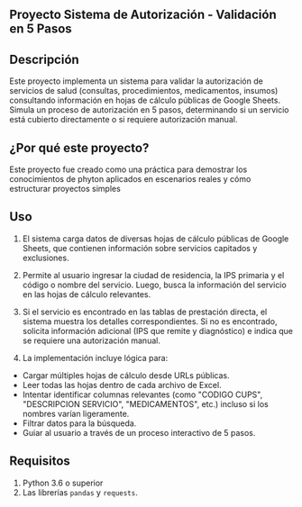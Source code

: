 ## Proyecto Sistema de Autorización - Validación en 5 Pasos

## Descripción

Este proyecto implementa un sistema para validar la autorización de servicios de salud (consultas, procedimientos, medicamentos, insumos) consultando información en hojas de cálculo públicas de Google Sheets. Simula un proceso de autorización en 5 pasos, 
determinando si un servicio está cubierto directamente o si requiere autorización manual.

## ¿Por qué este proyecto?

Este proyecto fue creado como una práctica para demostrar los conocimientos de phyton aplicados en escenarios reales y cómo estructurar proyectos simples

## Uso

1. El sistema carga datos de diversas hojas de cálculo públicas de Google Sheets, que contienen información sobre servicios capitados y exclusiones.
2. Permite al usuario ingresar la ciudad de residencia, la IPS primaria y el código o nombre del servicio. Luego, busca la información del servicio en las hojas de cálculo relevantes.
3. Si el servicio es encontrado en las tablas de prestación directa, el sistema muestra los detalles correspondientes. Si no es encontrado, solicita información adicional (IPS que remite y diagnóstico) e indica que se requiere una autorización manual.

4. La implementación incluye lógica para:
- Cargar múltiples hojas de cálculo desde URLs públicas.
- Leer todas las hojas dentro de cada archivo de Excel.
- Intentar identificar columnas relevantes (como "CODIGO CUPS", "DESCRIPCION SERVICIO", "MEDICAMENTOS", etc.) incluso si los nombres varían ligeramente.
- Filtrar datos para la búsqueda.
- Guiar al usuario a través de un proceso interactivo de 5 pasos.

## Requisitos

1. Python 3.6 o superior
2. Las librerías `pandas` y `requests`.
